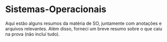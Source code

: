 # Sistemas-Operacionais
Aqui estão alguns resumos da matéria de SO, juntamente com anotações e arquivos relevantes. Além disso, forneci um breve resumo sobre o que caiu na prova (não incluí tudo).
